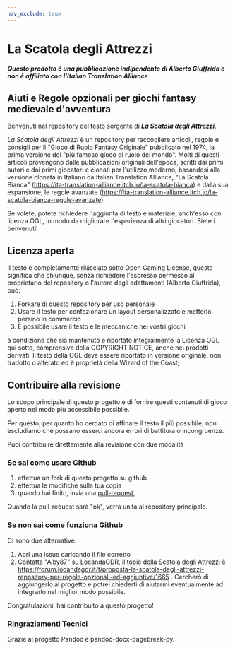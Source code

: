 ```yaml
---
nav_exclude: true
---
```

# La Scatola degli Attrezzi

***Questo prodotto è una pubblicazione indipendente di Alberto Giuffrida e non è affiliato con l'Italian Translation Alliance***

## Aiuti e Regole opzionali per giochi fantasy medievale d'avventura

Benvenuti nel repository del testo sorgente di ***La Scatola degli Attrezzi***.

*La Scatola degli Attrezzi* è un repository per raccogliere articoli, regole e consigli per il "Gioco di Ruolo Fantasy Originale" pubblicato nel 1974, la prima versione del "più famoso gioco di ruolo del mondo". Molti di questi articoli provengono dalle pubblicazioni originali dell'epoca, scritti dai primi autori e dai primi giocatori e clonati per l'utilizzo moderno, basandosi alla versione clonata in Italiano da Italian Translation Alliance, "La Scatola Bianca" (https://ita-translation-alliance.itch.io/la-scatola-bianca) e dalla sua espansione, le regole avanzate (https://ita-translation-alliance.itch.io/la-scatola-bianca-regole-avanzate).

Se volete, potete richiedere l'aggiunta di testo e materiale, anch'esso con licenza OGL, in modo da migliorare l'esperienza di altri giocatori. Siete i benvenuti!


## Licenza aperta

Il testo è completamente rilasciato sotto Open Gaming License, questo significa che chiunque, senza richiedere l'espresso permesso al proprietario del repository o l'autore degli adattamenti (Alberto Giuffrida), può:

1. Forkare di questo repository per uso personale
2. Usare il testo per confezionare un layout personalizzato e metterlo persino in commercio
3. È possibile usare il testo e le meccaniche nei vostri giochi

a condizione che sia mantenuto e riportato integralmente la Licenza OGL qui sotto, comprensiva della COPYRIGHT NOTICE, anche nei prodotti derivati. Il testo della OGL deve essere riportato in versione originale, non tradotto o alterato ed è proprietà della Wizard of the Coast;

## Contribuire alla revisione

Lo scopo principale di questo progetto è di fornire questi contenuti di gioco aperto nel modo più accessibile possibile.

Per questo, per quanto ho cercato di affinare il testo il più possibile, non escludiamo che possano esserci ancora errori di battitura o incongruenze.

Puoi contribuire direttamente alla revisione con due modalità

### Se sai come usare Github
1. effettua un fork di questo progetto su github
2. effettua le modifiche sulla tua copia
3. quando hai finito, invia una [pull-request](https://help.github.com/articles/creating-a-pull-request/),

Quando la pull-request sarà "ok", verrà unita al repository principale.

### Se non sai come funziona Github

Ci sono due alternative:
1. Apri una issue caricando il file corretto
2. Contatta "Alby87" su LocandaGDR, il topic della Scatola degli Attrezzi è https://forum.locandagdr.it/t/proposta-la-scatola-degli-attrezzi-repository-per-regole-opzionali-ed-aggiuntive/1665 . Cercherò di aggiungerlo al progetto e potrei chiederti di aiutarmi eventualmente ad integrarlo nel miglior modo possibile.

Congratulazioni, hai contribuito a questo progetto!

### Ringraziamenti Tecnici

Grazie al progetto Pandoc e pandoc-docx-pagebreak-py.
